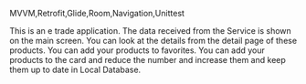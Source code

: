 MVVM,Retrofit,Glide,Room,Navigation,Unittest

This is an e trade application. The data received from the Service is shown on the main screen. You can look at the details from the detail page of these products. 
You can add your products to favorites. You can add your products to the card and reduce the number and increase them and keep them up to date in Local Database.
